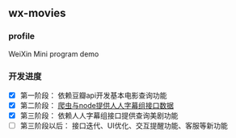 ## wx-movies
### profile
WeiXin Mini program demo
### 开发进度
- [x] 第一阶段：
依赖豆瓣api开发基本电影查询功能
- [x] 第二阶段：
[爬虫与node提供人人字幕组接口数据](https://github.com/geekzhanglei/puppeteer)
- [x] 第三阶段：
依赖人人字幕组接口提供查询美剧功能
- [ ] 第三阶段以后：
接口迭代、UI优化、交互提醒功能、客服等新功能
